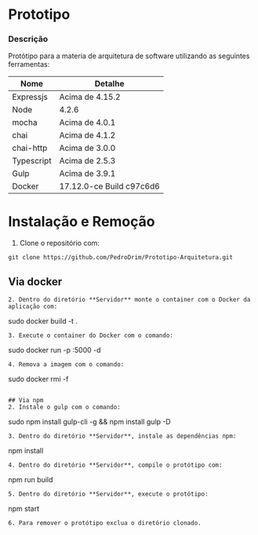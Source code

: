 # Prototipo

### Descrição

Protótipo para a materia de arquitetura de software utilizando as seguintes ferramentas: 

| Nome | Detalhe |
|-------|--------|
| Expressjs | Acima de 4.15.2 |
| Node | 4.2.6
| mocha | Acima de 4.0.1 |
| chai | Acima de 4.1.2 |
| chai-http | Acima de 3.0.0 |
| Typescript | Acima de 2.5.3 |
| Gulp | Acima de 3.9.1 |
| Docker | 17.12.0-ce Build c97c6d6 |

# Instalação e Remoção
1. Clone o repositório com:
```
git clone https://github.com/PedroDrim/Prototipo-Arquitetura.git
```

## Via docker
```
2. Dentro do diretório **Servidor** monte o container com o Docker da aplicação com: 
```
sudo docker build -t <nome do container> .
```
3. Execute o container do Docker com o comando:
```
sudo docker run -p <porta de saida>:5000 -d <nome do container>
```
4. Remova a imagem com o comando:
```
sudo docker rmi -f <nome do container>
```

## Via npm
2. Instale o gulp com o comando: 
```
sudo npm install gulp-cli -g && npm install gulp -D 
```
3. Dentro do diretório **Servidor**, instale as dependências npm:
```
npm install
```
4. Dentro do diretório **Servidor**, compile o protótipo com:
```
npm run build
```
5. Dentro do diretório **Servidor**, execute o protótipo:
```
npm start
```
6. Para remover o protótipo exclua o diretório clonado.

